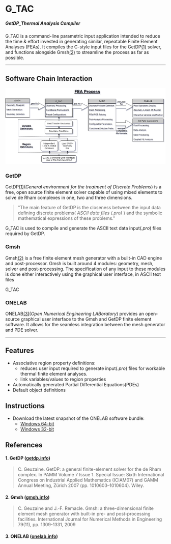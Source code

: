 # G_TAC
##### GetDP_Thermal Analysis Compiler

G_TAC is a command-line parametric input application intended to reduce the time & effort invested in generating similar, repeatable Finite Element Analyses (FEAs).
It compiles the C-style input files for the GetDP[(1)](#getdp) solver, and functions alongside Gmsh[(2)](#gmsh) to streamline the process as far as possible.

---
## Software Chain Interaction
![Process Flow](doc/images/G_TAC_ProcessFlow.png?raw=true)
### GetDP
GetDP[(1)](#1-getdp-getdpinfo)(*General environment for the treatment of Discrete Problems*) is a free, open source finite element solver capable of using mixed elements to solve de Rham complexes in one, two and three dimensions.
>"The main feature of GetDP is the closeness between the input data defining discrete problems( *ASCII data files (.pro)* ) and the symbolic mathematical expressions of these problems."

G_TAC is used to compile and generate the ASCII text data input(*.pro*) files required by GetDP.

### Gmsh
Gmsh[(2)](#2-gmsh-gmshinfo) is a free finite element mesh generator with a built-in CAD engine and post-processor. 
Gmsh is built around 4 modules: geometry, mesh, solver and post-processing. The specification of any input to these modules is done either interactively using the graphical user interface, in ASCII text files

G_TAC 

### ONELAB
ONELAB[(3)](#3-onelab-onelabinfo)(*Open Numerical Engineering LABoratory*) provides an open-source graphical user interface to the Gmsh and GetDP finite element software.
It allows for the seamless integration between the mesh generator and PDE solver.

---
## Features
- Associative region property definitions:
  - reduces user input required to generate input(*.pro*) files for workable thermal finite element analyses.
  - link variables/values to region properties
- Automatically generated Partial Differential Equations(PDEs)
- Default object definitions

## Instructions
- Download the latest snapshot of the ONELAB software bundle:
  - [Windows 64-bit](http://onelab.info/files/onelab-Windows64.zip)
  - [Windows 32-bit](http://onelab.info/files/onelab-Windows32.zip)



## References
#### 1. GetDP ([getdp.info](http://getdp.info))
>  C. Geuzaine. GetDP: a general finite-element solver for the de Rham complex. In PAMM Volume 7 Issue 1. Special Issue: Sixth International Congress on Industrial Applied Mathematics (ICIAM07) and GAMM Annual Meeting, Zürich 2007 (pp. 1010603–1010604). Wiley.

#### 2. Gmsh ([gmsh.info](http://gmsh.info))
> C. Geuzaine and J.-F. Remacle. Gmsh: a three-dimensional finite element mesh generator with built-in pre- and post-processing facilities. International Journal for Numerical Methods in Engineering 79(11), pp. 1309-1331, 2009

#### 3. ONELAB ([onelab.info](http://onelab.info))
